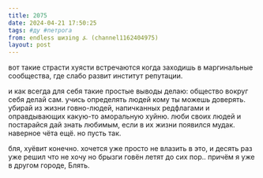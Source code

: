```yaml
---
title: 2075
date: 2024-04-21 17:50:25
tags: #ду #петрога
from: endless шизing ⍼ (channel1162404975)
layout: post
---
```


вот такие страсти хуясти встречаются когда заходишь в маргинальные сообщества, где слабо развит институт репутации. 

и как всегда для себя такие простые выводы делаю: 
общество вокруг себя делай сам. учись определять людей кому ты можешь доверять. убирай из жизни говно-людей, напичканных редфлагами и оправдывающих какую-то аморальную хуйню.
люби своих людей и постарайся дай знать любимым, если в их жизни появился мудак. 
наверное чёта ещё. но пусть так.


бля, хуёвит конечно. хочется уже просто не влазить в это, и десять раз уже решил что не хочу
но брызги говён летят до сих пор.. причём я уже в другом городе, Блять.
 

